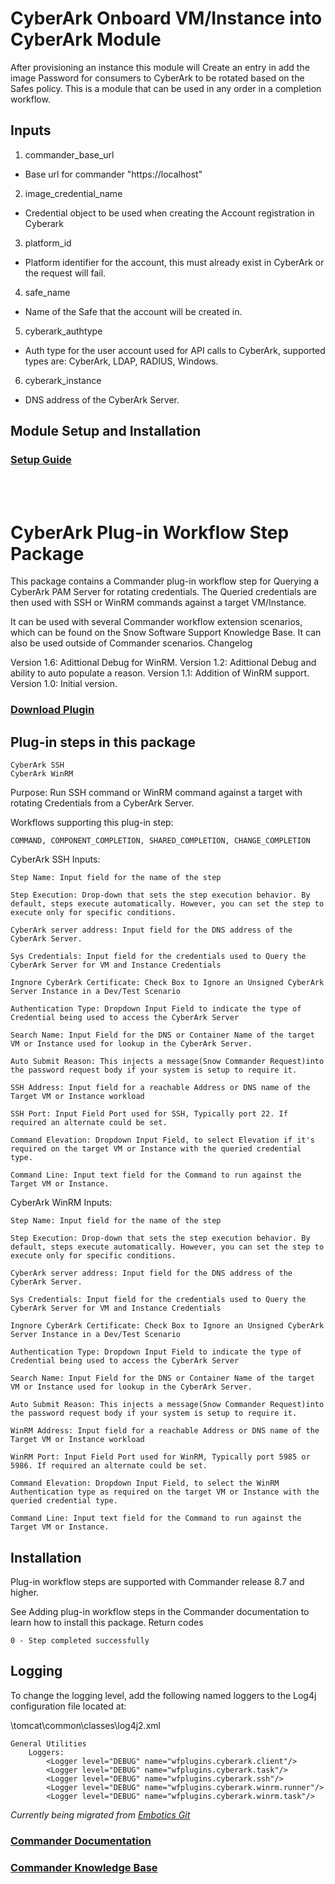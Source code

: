 # CyberArk Onboard VM/Instance into CyberArk Module
After provisioning an instance this module will Create an entry in add the image Password for consumers to CyberArk to be rotated based on the Safes policy. This is a module that can be used in any order in a completion workflow.  

## Inputs
1. commander_base_url
* Base url for commander "https://localhost"		
2. image_credential_name
* Credential object to be used when creating the Account registration in Cyberark
3. platform_id
* Platform identifier for the account, this must already exist in CyberArk or the request will fail. 
4. safe_name
* Name of the Safe that the account will be created in.
5. cyberark_authtype
* Auth type for the user account used for API calls to CyberArk,  supported types are: CyberArk, LDAP, RADIUS, Windows.
6. cyberark_instance
* DNS address of the CyberArk Server.

## Module Setup and Installation
### [Setup Guide](https://github.com/SnowSoftwareGlobal/cloudmanagement-integrations/blob/main/CyberArk/Commander_Add_Account_Cyberark_v2.pdf)

<br />
<br />

# CyberArk Plug-in Workflow Step Package

This package contains a Commander plug-in workflow step for Querying a CyberArk PAM Server for rotating credentials. The Queried credentials are then used with SSH or WinRM commands against a target VM/Instance.

It can be used with several Commander workflow extension scenarios, which can be found on the Snow Software Support Knowledge Base. It can also be used outside of Commander scenarios.
Changelog

Version 1.6: Adittional Debug for WinRM. Version 1.2: Adittional Debug and ability to auto populate a reason. Version 1.1: Addition of WinRM support. Version 1.0: Initial version.

### [Download Plugin](https://github.com/SnowSoftwareGlobal/cloudmanagement-integrations/blob/main/CyberArk/wfplugins-cyberark-1.6.jar)

## Plug-in steps in this package

    CyberArk SSH
    CyberArk WinRM


Purpose: Run SSH command or WinRM command against a target with rotating Credentials from a CyberArk Server.

Workflows supporting this plug-in step:

    COMMAND, COMPONENT_COMPLETION, SHARED_COMPLETION, CHANGE_COMPLETION

CyberArk SSH Inputs:

    Step Name: Input field for the name of the step

    Step Execution: Drop-down that sets the step execution behavior. By default, steps execute automatically. However, you can set the step to execute only for specific conditions.

    CyberArk server address: Input field for the DNS address of the CyberArk Server.

    Sys Credentials: Input field for the credentials used to Query the CyberArk Server for VM and Instance Credentials

    Ingnore CyberArk Certificate: Check Box to Ignore an Unsigned CyberArk Server Instance in a Dev/Test Scenario

    Authentication Type: Dropdown Input Field to indicate the type of Credential being used to access the CyberArk Server

    Search Name: Input Field for the DNS or Container Name of the target VM or Instance used for lookup in the CyberArk Server.

    Auto Submit Reason: This injects a message(Snow Commander Request)into the password request body if your system is setup to require it.

    SSH Address: Input field for a reachable Address or DNS name of the Target VM or Instance workload

    SSH Port: Input Field Port used for SSH, Typically port 22. If required an alternate could be set.

    Command Elevation: Dropdown Input Field, to select Elevation if it's required on the target VM or Instance with the queried credential type.

    Command Line: Input text field for the Command to run against the Target VM or Instance.

CyberArk WinRM Inputs:

    Step Name: Input field for the name of the step

    Step Execution: Drop-down that sets the step execution behavior. By default, steps execute automatically. However, you can set the step to execute only for specific conditions.

    CyberArk server address: Input field for the DNS address of the CyberArk Server.

    Sys Credentials: Input field for the credentials used to Query the CyberArk Server for VM and Instance Credentials

    Ingnore CyberArk Certificate: Check Box to Ignore an Unsigned CyberArk Server Instance in a Dev/Test Scenario

    Authentication Type: Dropdown Input Field to indicate the type of Credential being used to access the CyberArk Server

    Search Name: Input Field for the DNS or Container Name of the target VM or Instance used for lookup in the CyberArk Server.

    Auto Submit Reason: This injects a message(Snow Commander Request)into the password request body if your system is setup to require it.

    WinRM Address: Input field for a reachable Address or DNS name of the Target VM or Instance workload

    WinRM Port: Input Field Port used for WinRM, Typically port 5985 or 5986. If required an alternate could be set.

    Command Elevation: Dropdown Input Field, to select the WinRM Authentication type as required on the target VM or Instance with the queried credential type.

    Command Line: Input text field for the Command to run against the Target VM or Instance.

## Installation

Plug-in workflow steps are supported with Commander release 8.7 and higher.

See Adding plug-in workflow steps in the Commander documentation to learn how to install this package.
Return codes

    0 - Step completed successfully

## Logging

To change the logging level, add the following named loggers to the Log4j configuration file located at:

<vcommander-install>\tomcat\common\classes\log4j2.xml

    General Utilities
        Loggers:
            <Logger level="DEBUG" name="wfplugins.cyberark.client"/>
            <Logger level="DEBUG" name="wfplugins.cyberark.task"/>
            <Logger level="DEBUG" name="wfplugins.cyberark.ssh"/>
            <Logger level="DEBUG" name="wfplugins.cyberark.winrm.runner"/>
            <Logger level="DEBUG" name="wfplugins.cyberark.winrm.task"/>


*Currently being migrated from [Embotics Git](https://github.com/Embotics)*

### [Commander Documentation](https://docs.snowsoftware.com/commander/index.htm)

### [Commander Knowledge Base](https://community.snowsoftware.com/s/topic/0TO1r000000E5srGAC/commander?tabset-056aa=2)